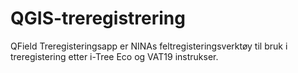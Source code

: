 # QGIS-treregistrering
QField Treregisteringsapp er NINAs feltregisteringsverktøy til bruk i treregistering etter i-Tree Eco og VAT19 instrukser.
